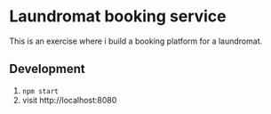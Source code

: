 # Laundromat booking service

This is an exercise where i build a booking platform for a laundromat.

## Development

1. `npm start`
2. visit http://localhost:8080